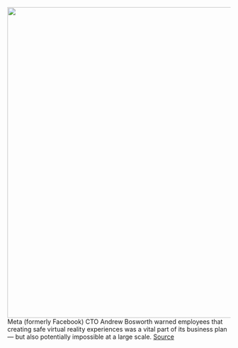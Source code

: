 <img src='https://cdn.vox-cdn.com/thumbor/TkAZkEURi606fnaPnm623AtIfRw=/0x0:2040x1360/1200x800/filters:focal(857x517:1183x843)/cdn.vox-cdn.com/uploads/chorus_image/image/70135737/acastro_211101_1777_meta_0001.0.jpg' width='700px' /><br/>
Meta (formerly Facebook) CTO Andrew Bosworth warned employees that creating safe virtual reality experiences was a vital part of its business plan — but also potentially impossible at a large scale.
<a href='https://www.theverge.com/2021/11/12/22779006/meta-facebook-cto-andrew-bosworth-memo-metaverse-disney-safety-content-moderation-scale'> Source <a/>